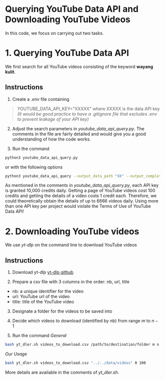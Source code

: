 # Querying YouTube Data API and Downloading YouTube Videos
In this code, we focus on carrying out two tasks.

# 1. Querying YouTube Data API
We first search for all YouTube videos consisting of the keyword **wayang kulit**.

## Instructions
1. Create a *.env* file containing
> YOUTUBE_DATA_API_KEY="XXXXX"
where XXXXX is the data API key
*(It would be good practice to have a .gitignore file that excludes .env to prevent leakage of your API key)*

2. Adjust the search parameters in *youtube_data_api_query.py*. The comments in the file are fairly detailed and would give you a good understanding of how the code works.

3. Run the command
```bash
python3 youtube_data_api_query.py
```
or with the following options

```bash
python3 youtube_data_api_query --output_data_path "XX" --output_completion_log_path XX --temp_dir_file_path XX --i_start XX --i_end XX --ref_datetime XX --window_size_in_mins XX
```

As mentioned in the comments in *youtube_data_api_query.py*, each API key is granted 10,000 credits daily.
Getting a page of YouTube videos cost 100 credits and getting the details of a video costs 1 credit each.
Therefore, we could theoretically obtain the details of up to 6666 videos daily. Using more than one API key
per project would violate the Terms of Use of YouTube Data API!

# 2. Downloading YouTube videos
We use *yt-dlp* on the command line to download YouTube videos

## Instructions
1. Download yt-dlp [yt-dlp github](https://github.com/yt-dlp/yt-dlp?tab=readme-ov-file#installation)

2. Prepare a csv file with 3 columns in the order: nb, url, title
- nb: a unique identifier for the video
- url: YouTube url of the video
- title: title of the YouTube video

3. Designate a folder for the videos to be saved into

4. Decide which videos to download (identified by nb) from range $m$ to $n-1$

5. Run the command
*General*
```bash
bash yt_dler.sh videos_to_download.csv /path/to/destination/folder m n
```
*Our Usage*
```bash
bash yt_dler.sh videos_to_download.csv "../../data/videos" 0 100
```

More details are available in the comments of *yt_dler.sh*.